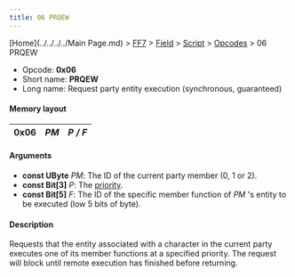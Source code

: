 ```yaml
---
title: 06 PRQEW
---
```


[Home](../../../../Main Page.md) > [FF7](../../../../FF7.md) > [Field](../../../Field.md) > [Script](../../Script.md) > [Opcodes](../Opcodes.md) > 06 PRQEW

-   Opcode: **0x06**
-   Short name: **PRQEW**
-   Long name: Request party entity execution (synchronous, guaranteed)

#### Memory layout

| 0x06 | *PM* | *P / F* |
|------|------|---------|

#### Arguments

-   **const UByte** *PM*: The ID of the current party member (0, 1 or 2).
-   **const Bit\[3\]** *P*: The [priority](../Priorities.md).
-   **const Bit\[5\]** *F*: The ID of the specific member function of *PM* 's entity to be executed (low 5 bits of byte).

#### Description

Requests that the entity associated with a character in the current party executes one of its member functions at a specified priority. The request will block until remote execution has finished before returning.
